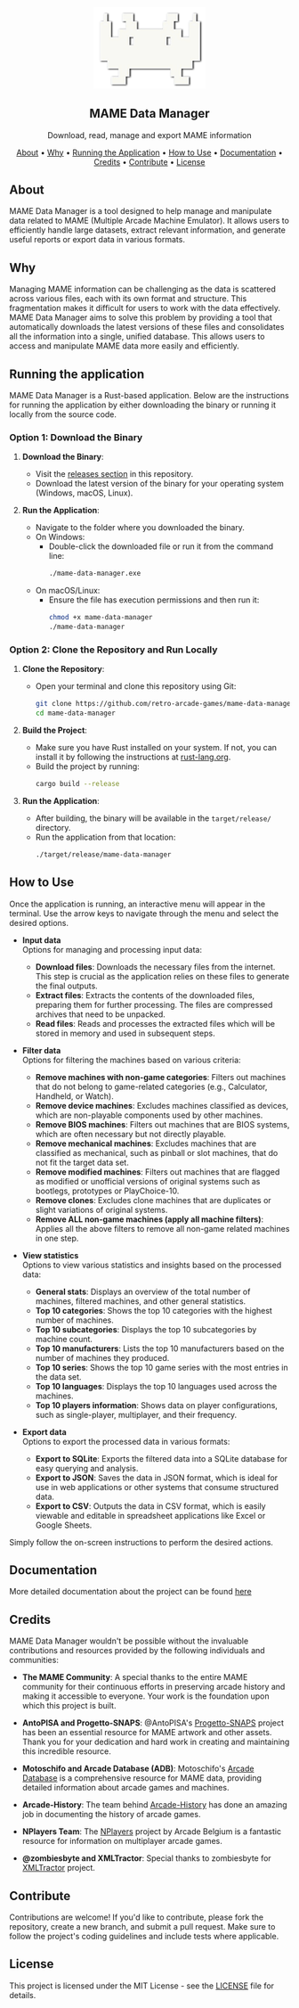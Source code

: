 <div align="center">
    <img width="200" alt="mame data manager logo" src="./docs/assests/logo.png">
</div>

<h2 align="center">MAME Data Manager</h2>

<p align="center">Download, read, manage and export MAME information</p>

<p align="center">
  <a href="#about">About</a> •
  <a href="#why">Why</a> •
  <a href="#running-the-application">Running the Application</a> •
  <a href="#how-to-use">How to Use</a> •
  <a href="#documentation">Documentation</a> •
  <a href="#credits">Credits</a> •
  <a href="#contribute">Contribute</a> •
  <a href="#license">License</a>
</p>

## About

MAME Data Manager is a tool designed to help manage and manipulate data related to MAME (Multiple Arcade Machine Emulator). It allows users to efficiently handle large datasets, extract relevant information, and generate useful reports or export data in various formats.

## Why

Managing MAME information can be challenging as the data is scattered across various files, each with its own format and structure. This fragmentation makes it difficult for users to work with the data effectively. MAME Data Manager aims to solve this problem by providing a tool that automatically downloads the latest versions of these files and consolidates all the information into a single, unified database. This allows users to access and manipulate MAME data more easily and efficiently.

## Running the application

MAME Data Manager is a Rust-based application. Below are the instructions for running the application by either downloading the binary or running it locally from the source code.

### Option 1: Download the Binary

1. **Download the Binary**:

   - Visit the [releases section](https://github.com/retro-arcade-games/mame-data-manager/releases) in this repository.
   - Download the latest version of the binary for your operating system (Windows, macOS, Linux).

2. **Run the Application**:
   - Navigate to the folder where you downloaded the binary.
   - On Windows:
     - Double-click the downloaded file or run it from the command line:
       ```sh
       ./mame-data-manager.exe
       ```
   - On macOS/Linux:
     - Ensure the file has execution permissions and then run it:
       ```sh
       chmod +x mame-data-manager
       ./mame-data-manager
       ```

### Option 2: Clone the Repository and Run Locally

1. **Clone the Repository**:

   - Open your terminal and clone this repository using Git:
     ```sh
     git clone https://github.com/retro-arcade-games/mame-data-manager.git
     cd mame-data-manager
     ```

2. **Build the Project**:

   - Make sure you have Rust installed on your system. If not, you can install it by following the instructions at [rust-lang.org](https://www.rust-lang.org/).
   - Build the project by running:
     ```sh
     cargo build --release
     ```

3. **Run the Application**:
   - After building, the binary will be available in the `target/release/` directory.
   - Run the application from that location:
     ```sh
     ./target/release/mame-data-manager
     ```

## How to Use

Once the application is running, an interactive menu will appear in the terminal. Use the arrow keys to navigate through the menu and select the desired options.

- **Input data**  
  Options for managing and processing input data:

  - **Download files**: Downloads the necessary files from the internet. This step is crucial as the application relies on these files to generate the final outputs.
  - **Extract files**: Extracts the contents of the downloaded files, preparing them for further processing. The files are compressed archives that need to be unpacked.
  - **Read files**: Reads and processes the extracted files which will be stored in memory and used in subsequent steps.

- **Filter data**  
  Options for filtering the machines based on various criteria:

  - **Remove machines with non-game categories**: Filters out machines that do not belong to game-related categories (e.g., Calculator, Handheld, or Watch).
  - **Remove device machines**: Excludes machines classified as devices, which are non-playable components used by other machines.
  - **Remove BIOS machines**: Filters out machines that are BIOS systems, which are often necessary but not directly playable.
  - **Remove mechanical machines**: Excludes machines that are classified as mechanical, such as pinball or slot machines, that do not fit the target data set.
  - **Remove modified machines**: Filters out machines that are flagged as modified or unofficial versions of original systems such as bootlegs, prototypes or PlayChoice-10.
  - **Remove clones**: Excludes clone machines that are duplicates or slight variations of original systems.
  - **Remove ALL non-game machines (apply all machine filters)**: Applies all the above filters to remove all non-game related machines in one step.

- **View statistics**  
  Options to view various statistics and insights based on the processed data:

  - **General stats**: Displays an overview of the total number of machines, filtered machines, and other general statistics.
  - **Top 10 categories**: Shows the top 10 categories with the highest number of machines.
  - **Top 10 subcategories**: Displays the top 10 subcategories by machine count.
  - **Top 10 manufacturers**: Lists the top 10 manufacturers based on the number of machines they produced.
  - **Top 10 series**: Shows the top 10 game series with the most entries in the data set.
  - **Top 10 languages**: Displays the top 10 languages used across the machines.
  - **Top 10 players information**: Shows data on player configurations, such as single-player, multiplayer, and their frequency.

- **Export data**  
  Options to export the processed data in various formats:
  - **Export to SQLite**: Exports the filtered data into a SQLite database for easy querying and analysis.
  - **Export to JSON**: Saves the data in JSON format, which is ideal for use in web applications or other systems that consume structured data.
  - **Export to CSV**: Outputs the data in CSV format, which is easily viewable and editable in spreadsheet applications like Excel or Google Sheets.

Simply follow the on-screen instructions to perform the desired actions.

## Documentation

More detailed documentation about the project can be found [here](./docs/README.md)

## Credits

MAME Data Manager wouldn't be possible without the invaluable contributions and resources provided by the following individuals and communities:

- **The MAME Community**: A special thanks to the entire MAME community for their continuous efforts in preserving arcade history and making it accessible to everyone. Your work is the foundation upon which this project is built.

- **AntoPISA and Progetto-SNAPS**: @AntoPISA's [Progetto-SNAPS](https://www.progettosnaps.net) project has been an essential resource for MAME artwork and other assets. Thank you for your dedication and hard work in creating and maintaining this incredible resource.

- **Motoschifo and Arcade Database (ADB)**: Motoschifo's [Arcade Database](http://adb.arcadeitalia.net) is a comprehensive resource for MAME data, providing detailed information about arcade games and machines.

- **Arcade-History**: The team behind [Arcade-History](https://www.arcade-history.com) has done an amazing job in documenting the history of arcade games.

- **NPlayers Team**: The [NPlayers](https://nplayers.arcadebelgium.be) project by Arcade Belgium is a fantastic resource for information on multiplayer arcade games.

- **@zombiesbyte and XMLTractor**: Special thanks to zombiesbyte for [XMLTractor](https://github.com/zombiesbyte/xmltractor) project.

## Contribute

Contributions are welcome! If you'd like to contribute, please fork the repository, create a new branch, and submit a pull request. Make sure to follow the project's coding guidelines and include tests where applicable.

## License

This project is licensed under the MIT License - see the [LICENSE](LICENSE) file for details.
